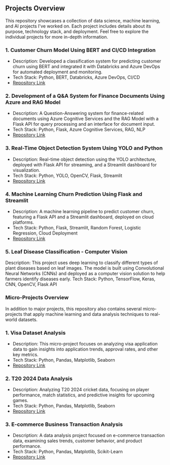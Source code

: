 ## Projects Overview

This repository showcases a collection of data science, machine learning, and AI projects I've worked on. Each project includes details about its purpose, technology stack, and deployment. Feel free to explore the individual projects for more in-depth information.

### 1. Customer Churn Model Using BERT and CI/CD Integration
   - Description: Developed a classification system for predicting customer churn using BERT and integrated it with Databricks and Azure DevOps for automated deployment and monitoring.
   - Tech Stack: Python, BERT, Databricks, Azure DevOps, CI/CD
   - [Repository Link](https://github.com/sagarputhalapattu/projects/tree/main/Customer_Churn_Model_using_BERT_CICD_Integration) 

### 2. Development of a Q&A System for Finance Documents Using Azure and RAG Model
   - Description: A Question-Answering system for finance-related documents using Azure Cognitive Services and the RAG Model with a Flask API for query processing and an interface for document input.
   - Tech Stack: Python, Flask, Azure Cognitive Services, RAG, NLP
   - [Repository Link]( https://github.com/sagarputhalapattu/projects/tree/main/LangChan_LLM_RAG)

### 3. Real-Time Object Detection System Using YOLO and Python
   - Description: Real-time object detection using the YOLO architecture, deployed with Flask API for streaming, and a Streamlit dashboard for visualization.
   - Tech Stack: Python, YOLO, OpenCV, Flask, Streamlit
   - [Repository Link]( https://github.com/sagarputhalapattu/projects/tree/main/files)

### 4. Machine Learning Churn Prediction Using Flask and Streamlit
   - Description: A machine learning pipeline to predict customer churn, featuring a Flask API and a Streamlit dashboard, deployed on cloud platforms.
   - Tech Stack: Python, Flask, Streamlit, Random Forest, Logistic Regression, Cloud Deployment
   - [Repository Link]( https://github.com/sagarputhalapattu/projects/tree/main/ML_churn_Using_Flask_streamlit/app_folder)

### 5. Leaf Disease Classification - Computer Vision
Description: This project uses deep learning to classify different types of plant diseases based on leaf images. The model is built using Convolutional Neural Networks (CNNs) and deployed as a computer vision solution to help farmers identify diseases early.
Tech Stack: Python, TensorFlow, Keras, CNN, OpenCV, Flask API

### Micro-Projects Overview

In addition to major projects, this repository also contains several micro-projects that apply machine learning and data analysis techniques to real-world datasets.

### 1. Visa Dataset Analysis
   - Description: This micro-project focuses on analyzing visa application data to gain insights into application trends, approval rates, and other key metrics.
   - Tech Stack: Python, Pandas, Matplotlib, Seaborn
   - [Repository Link](https://github.com/sagarputhalapattu/projects/tree/main/Visa%20Dataset)

### 2. T20 2024 Data Analysis
   - Description: Analyzing T20 2024 cricket data, focusing on player performance, match statistics, and predictive insights for upcoming games.
   - Tech Stack: Python, Pandas, Matplotlib, Seaborn
   - [Repository Link](https://github.com/sagarputhalapattu/t20-2024-data-analysis)

### 3. E-commerce Business Transaction Analysis
   - Description: A data analysis project focused on e-commerce transaction data, examining sales trends, customer behavior, and product performance.
   - Tech Stack: Python, Pandas, Matplotlib, Scikit-Learn
   - [Repository Link](https://github.com/sagarputhalapattu/projects/tree/main/MarketAnalysis)
